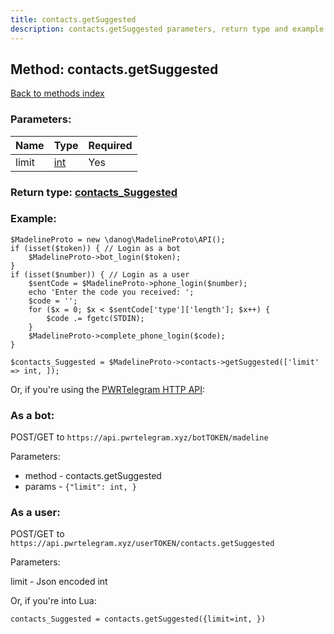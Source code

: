 ```yaml
---
title: contacts.getSuggested
description: contacts.getSuggested parameters, return type and example
---
```

## Method: contacts.getSuggested  
[Back to methods index](index.md)


### Parameters:

| Name     |    Type       | Required |
|----------|---------------|----------|
|limit|[int](../types/int.md) | Yes|


### Return type: [contacts\_Suggested](../types/contacts_Suggested.md)

### Example:


```
$MadelineProto = new \danog\MadelineProto\API();
if (isset($token)) { // Login as a bot
    $MadelineProto->bot_login($token);
}
if (isset($number)) { // Login as a user
    $sentCode = $MadelineProto->phone_login($number);
    echo 'Enter the code you received: ';
    $code = '';
    for ($x = 0; $x < $sentCode['type']['length']; $x++) {
        $code .= fgetc(STDIN);
    }
    $MadelineProto->complete_phone_login($code);
}

$contacts_Suggested = $MadelineProto->contacts->getSuggested(['limit' => int, ]);
```

Or, if you're using the [PWRTelegram HTTP API](https://pwrtelegram.xyz):

### As a bot:

POST/GET to `https://api.pwrtelegram.xyz/botTOKEN/madeline`

Parameters:

* method - contacts.getSuggested
* params - `{"limit": int, }`



### As a user:

POST/GET to `https://api.pwrtelegram.xyz/userTOKEN/contacts.getSuggested`

Parameters:

limit - Json encoded int




Or, if you're into Lua:

```
contacts_Suggested = contacts.getSuggested({limit=int, })
```

